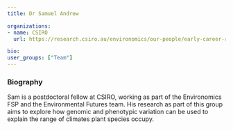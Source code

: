 ```yaml
---
title: Dr Samuel Andrew

organizations:
- name: CSIRO
  url: https://research.csiro.au/environomics/our-people/early-career-researchers-separate-bios/dr-samuel-andrew/

bio:
user_groups: ["Team"]
---
```


### Biography

Sam is a postdoctoral fellow at CSIRO, working as part of the Environomics FSP and the Environmental Futures team. His research as part of this group aims to explore how genomic and phenotypic variation can be used to explain the range of climates plant species occupy. 
